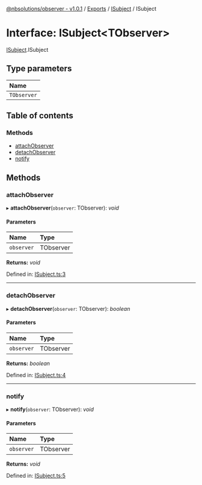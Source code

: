[@nbsolutions/observer - v1.0.1](../README.md) / [Exports](../modules.md) / [ISubject](../modules/isubject.md) / ISubject

# Interface: ISubject<TObserver\>

[ISubject](../modules/isubject.md).ISubject

## Type parameters

| Name |
| :------ |
| `TObserver` |

## Table of contents

### Methods

- [attachObserver](isubject.isubject-1.md#attachobserver)
- [detachObserver](isubject.isubject-1.md#detachobserver)
- [notify](isubject.isubject-1.md#notify)

## Methods

### attachObserver

▸ **attachObserver**(`observer`: TObserver): *void*

#### Parameters

| Name | Type |
| :------ | :------ |
| `observer` | TObserver |

**Returns:** *void*

Defined in: [ISubject.ts:3](https://github.com/nbsolutions-ca/observer/blob/aef25bf/src/ISubject.ts#L3)

___

### detachObserver

▸ **detachObserver**(`observer`: TObserver): *boolean*

#### Parameters

| Name | Type |
| :------ | :------ |
| `observer` | TObserver |

**Returns:** *boolean*

Defined in: [ISubject.ts:4](https://github.com/nbsolutions-ca/observer/blob/aef25bf/src/ISubject.ts#L4)

___

### notify

▸ **notify**(`observer`: TObserver): *void*

#### Parameters

| Name | Type |
| :------ | :------ |
| `observer` | TObserver |

**Returns:** *void*

Defined in: [ISubject.ts:5](https://github.com/nbsolutions-ca/observer/blob/aef25bf/src/ISubject.ts#L5)
